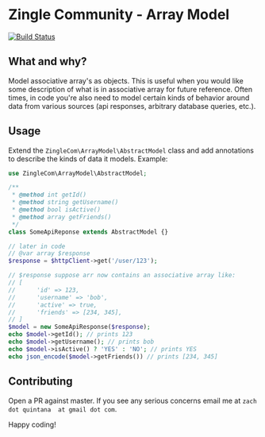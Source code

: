 Zingle Community - Array Model
==============================

[![Build Status](https://travis-ci.com/Zingle/array-model.svg?branch=master)](https://travis-ci.com/Zingle/array-model)

## What and why?

Model associative array's as objects. This is useful when you would like some description 
of what is in associative array for future reference. Often times, in code you're also 
need to model certain kinds of behavior around data from various sources (api responses, 
arbitrary database queries, etc.).

## Usage

Extend the `ZingleCom\ArrayModel\AbstractModel` class and add annotations to describe the
kinds of data it models. Example:

~~~ php
use ZingleCom\ArrayModel\AbstractModel;

/**
 * @method int getId()
 * @method string getUsername()
 * @method bool isActive()
 * @method array getFriends()
 */
class SomeApiReponse extends AbstractModel {}

// later in code
// @var array $response
$response = $httpClient->get('/user/123');

// $response suppose arr now contains an associative array like:
// [
//      'id' => 123,
//      'username' => 'bob',
//      'active' => true,
//      'friends' => [234, 345],
// ]
$model = new SomeApiResponse($response);
echo $model->getId(); // prints 123
echo $model->getUsername(); // prints bob
echo $model->isActive() ? 'YES' : 'NO'; // prints YES
echo json_encode($model->getFriends()) // prints [234, 345]
~~~

## Contributing

Open a PR against master. If you see any serious concerns email me at `zach dot quintana 
at gmail dot com`.

Happy coding!
